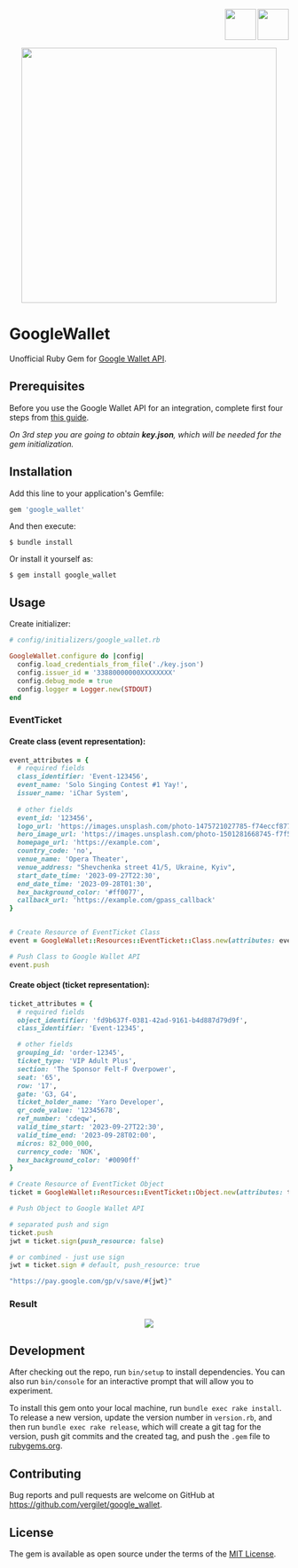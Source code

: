 <p align="right">
    <a href="https://github.com/vergilet/google_wallet"><img align="" src="https://user-images.githubusercontent.com/2478436/51829223-cb05d600-22f5-11e9-9245-bc6e82dcf028.png" width="56" height="56" /></a>
<a href="https://rubygems.org/gems/google_wallet"><img align="right" src="https://user-images.githubusercontent.com/2478436/51829691-c55cc000-22f6-11e9-99a5-42f88a8f2a55.png" width="56" height="56" /></a>
</p>


<p align="center">
    <a href="https://rubygems.org/gems/repost">
  <img width="460" src="https://github.com/vergilet/google_wallet/assets/2478436/5f9c5925-129a-401e-bd46-82e6ae2b2430"></a>
</p>



# GoogleWallet
Unofficial Ruby Gem for [Google Wallet API](https://developers.google.com/wallet).

## Prerequisites
Before you use the Google Wallet API for an integration, complete first four steps from [this guide](https://developers.google.com/wallet/tickets/events/web/prerequisites).

*On 3rd step you are going to obtain **key.json**, which will be needed for the gem initialization.*

## Installation

Add this line to your application's Gemfile:

```ruby
gem 'google_wallet'
```

And then execute:

    $ bundle install

Or install it yourself as:

    $ gem install google_wallet

## Usage

Create initializer:
```ruby
# config/initializers/google_wallet.rb

GoogleWallet.configure do |config|
  config.load_credentials_from_file('./key.json')
  config.issuer_id = '33880000000XXXXXXXX'
  config.debug_mode = true
  config.logger = Logger.new(STDOUT)
end
```

### EventTicket

#### Create class (event representation):
```ruby
event_attributes = {
  # required fields
  class_identifier: 'Event-123456', 
  event_name: 'Solo Singing Contest #1 Yay!', 
  issuer_name: 'iChar System',
  
  # other fields
  event_id: '123456',
  logo_url: 'https://images.unsplash.com/photo-1475721027785-f74eccf877e2?auto=format&fit=crop&w=360&h=360',
  hero_image_url: 'https://images.unsplash.com/photo-1501281668745-f7f57925c3b4?auto=format&fit=crop&w=1032&h=336',
  homepage_url: 'https://example.com',
  country_code: 'no',
  venue_name: 'Opera Theater',
  venue_address: "Shevchenka street 41/5, Ukraine, Kyiv",
  start_date_time: '2023-09-27T22:30',
  end_date_time: '2023-09-28T01:30',
  hex_background_color: '#ff0077',
  callback_url: 'https://example.com/gpass_callback'
}


# Create Resource of EventTicket Class
event = GoogleWallet::Resources::EventTicket::Class.new(attributes: event_attributes)

# Push Class to Google Wallet API
event.push
```

#### Create object (ticket representation):
```ruby
ticket_attributes = {
  # required fields
  object_identifier: 'fd9b637f-0381-42ad-9161-b4d887d79d9f',
  class_identifier: 'Event-12345',

  # other fields
  grouping_id: 'order-12345',
  ticket_type: 'VIP Adult Plus',
  section: 'The Sponsor Felt-F Overpower',
  seat: '65',
  row: '17',
  gate: 'G3, G4',
  ticket_holder_name: 'Yaro Developer',
  qr_code_value: '12345678',
  ref_number: 'cdeqw',
  valid_time_start: '2023-09-27T22:30',
  valid_time_end: '2023-09-28T02:00',
  micros: 82_000_000,
  currency_code: 'NOK',
  hex_background_color: '#0090ff'
}

# Create Resource of EventTicket Object
ticket = GoogleWallet::Resources::EventTicket::Object.new(attributes: ticket_attributes)

# Push Object to Google Wallet API

# separated push and sign
ticket.push
jwt = ticket.sign(push_resource: false)

# or combined - just use sign
jwt = ticket.sign # default, push_resource: true

"https://pay.google.com/gp/v/save/#{jwt}"

```

### Result

<p align="center">
    <a href="https://rubygems.org/gems/repost">
  <img src="https://github.com/vergilet/google_wallet/assets/2478436/df8f6ec9-ec45-4226-a0cf-65dc6f69f9b5"></a>
</p>


## Development

After checking out the repo, run `bin/setup` to install dependencies. You can also run `bin/console` for an interactive prompt that will allow you to experiment.

To install this gem onto your local machine, run `bundle exec rake install`. To release a new version, update the version number in `version.rb`, and then run `bundle exec rake release`, which will create a git tag for the version, push git commits and the created tag, and push the `.gem` file to [rubygems.org](https://rubygems.org).

## Contributing

Bug reports and pull requests are welcome on GitHub at https://github.com/vergilet/google_wallet.

## License

The gem is available as open source under the terms of the [MIT License](https://opensource.org/licenses/MIT).
